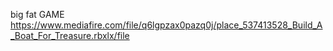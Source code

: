 big fat GAME https://www.mediafire.com/file/q6lgpzax0pazq0j/place_537413528_Build_A_Boat_For_Treasure.rbxlx/file
